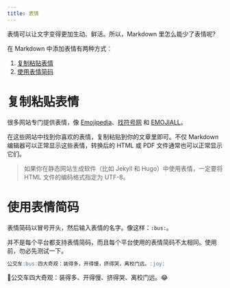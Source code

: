 ```yaml
---
title: 表情
---
```


表情可以让文字变得更加生动、鲜活。所以，Markdown 里怎么能少了表情呢?

在 Markdown 中添加表情有两种方式：

1. [复制粘贴表情](#复制粘贴表情)
2. [使用表情简码](#使用表情简码)

# 复制粘贴表情

很多网站专门提供表情，像 [Emojipedia][]、[找符号网][] 和 [EMOJIALL][]。

在这些网站中找到你喜欢的表情，复制粘贴到你的文章里即可。不仅 Markdown 编辑器可以正常显示这些表情，转换后的 HTML 或 PDF 文件通常也可以正常显示它们。

> 如果你在静态网站生成软件（比如 Jekyll 和 Hugo）中使用表情，一定要将 HTML 文件的编码格式指定为 UTF-8。

[Emojipedia]: https://emojipedia.org/ "Emojipedia网站"
[找符号网]: https://www.zfuhao.com/ "找符号网"
[EMOJIALL]: https://www.emojiall.com/zh-hans "EmojiAll中文网站"

# 使用表情简码

表情简码以冒号开头，然后输入表情的名字。像这样：`:bus:`。

并不是每个平台都支持表情简码，而且每个平台使用的表情简码不太相同。使用前，勿必先测试一下。

```markdown
公交车:bus:四大奇观：装得多，开得慢，挤得哭，离校门远。:joy:
```

<div class='exmp'>
  <div class='exmp-container'>
    <p>🚌公交车四大奇观：装得多、开得慢、挤得哭、离校门远。😂</p>
  </div>
</div>

